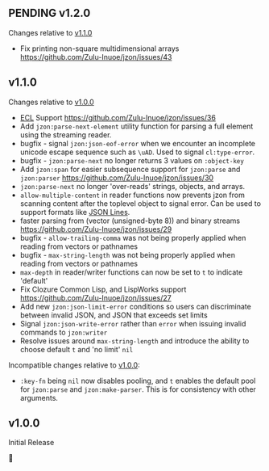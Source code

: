 ## PENDING v1.2.0

Changes relative to [v1.1.0](#v110)

* Fix printing non-square multidimensional arrays https://github.com/Zulu-Inuoe/jzon/issues/43

## v1.1.0

Changes relative to [v1.0.0](#v100)

* [ECL][ecl] Support https://github.com/Zulu-Inuoe/jzon/issues/36
* Add `jzon:parse-next-element` utility function for parsing a full element using the streaming reader.
* bugfix - signal `jzon:json-eof-error` when we encounter an incomplete unicode escape sequence such as `\uAD`. Used to signal `cl:type-error`.
* bugfix - `jzon:parse-next` no longer returns 3 values on `:object-key`
* Add `jzon:span` for easier subsequence support for `jzon:parse` and `jzon:parser` https://github.com/Zulu-Inuoe/jzon/issues/30
* `jzon:parse-next` no longer 'over-reads' strings, objects, and arrays.
* `allow-multiple-content` in reader functions now prevents jzon from scanning content after the toplevel object to signal error. Can be used to support formats like [JSON Lines][json-lines].
* faster parsing from (vector (unsigned-byte 8)) and binary streams https://github.com/Zulu-Inuoe/jzon/issues/29
* bugfix - `allow-trailing-comma` was not being properly applied when reading from vectors or pathnames
* bugfix - `max-string-length` was not being properly applied when reading from vectors or pathnames
* `max-depth` in reader/writer functions can now be set to `t` to indicate 'default'
* Fix Clozure Common Lisp, and LispWorks support https://github.com/Zulu-Inuoe/jzon/issues/27
* Add new `jzon:json-limit-error` conditions so users can discriminate between invalid JSON, and JSON that exceeds set limits
* Signal `jzon:json-write-error` rather than `error` when issuing invalid commands to `jzon:writer`
* Resolve issues around `max-string-length` and introduce the ability to choose default `t` and 'no limit' `nil`

Incompatible changes relative to [v1.0.0](#v100):

* `:key-fn` being `nil` now disables pooling, and `t` enables the default pool for `jzon:parse` and `jzon:make-parser`. This is for consistency with other arguments.

## v1.0.0

Initial Release

:tada:

[json-lines]: https://jsonlines.org/
[ecl]: https://gitlab.com/embeddable-common-lisp/ecl
